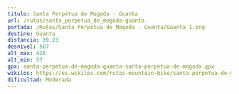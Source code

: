 ```yaml
---
titulo: Santa Perpètua de Mogoda - Guanta
url: /rutas/santa_perpetua_de_mogoda-guanta
portada: /Rutas/Santa Perpètua de Mogoda - Guanta/Guanta_1.png
destino: Guanta
distancia: 39.23
desnivel: 567
alt_max: 428
alt_min: 57
gpx: santa-perpetua-de-mogoda-guanta-santa-perpetua-de-mogoda.gpx
wikiloc: https://es.wikiloc.com/rutas-mountain-bike/santa-perpetua-de-mogoda-guanta-santa-perpetua-de-mogoda-184503081
dificultad: Moderada
---
```


